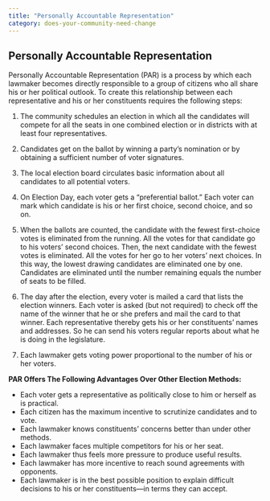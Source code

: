 ```yaml
---
title: "Personally Accountable Representation"
category: does-your-community-need-change
---
```


## Personally Accountable Representation

Personally Accountable Representation (PAR) is a process by which each lawmaker becomes directly responsible to a group of citizens who all share his or her political outlook. To create this relationship between each representative and his or her constituents requires the following steps:

1) The community schedules an election in which all the candidates will compete for all the seats in one combined election or in districts with at least four representatives.

2) Candidates get on the ballot by winning a party’s nomination or by obtaining a sufficient number of voter signatures.

3) The local election board circulates basic information about all candidates to all potential voters.

4) On Election Day, each voter gets a “preferential ballot.” Each voter can mark which candidate is his or her first choice, second choice, and so on.

5) When the ballots are counted, the candidate with the fewest first-choice votes is eliminated from the running. All the votes for that candidate go to his voters’ second choices. Then, the next candidate with the fewest votes is eliminated. All the votes for her go to her voters’ next choices. In this way, the lowest drawing candidates are eliminated one by one. Candidates are eliminated until the number remaining equals the number of seats to be filled.

6) The day after the election, every voter is mailed a card that lists the election winners. Each voter is asked (but not required) to check off the name of the winner that he or she prefers and mail the card to that winner. Each representative thereby gets his or her constituents’ names and addresses. So he can send his voters regular reports about what he is doing in the legislature.

7) Each lawmaker gets voting power proportional to the number of his or her voters.

**PAR Offers The Following Advantages Over Other Election Methods:**

  * Each voter gets a representative as politically close to him or herself as is practical.
  * Each citizen has the maximum incentive to scrutinize candidates and to vote.
  * Each lawmaker knows constituents’ concerns better than under other methods.
  * Each lawmaker faces multiple competitors for his or her seat.
  * Each lawmaker thus feels more pressure to produce useful results.
  * Each lawmaker has more incentive to reach sound agreements with opponents.
  * Each lawmaker is in the best possible position to explain difficult decisions to his or her constituents—in terms they can accept.